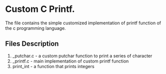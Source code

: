 # Custom C Printf. 
The file contains the simple customized implementation of printf function of the c programming language. 
## Files Description
1. _putchar.c - a custom putchar function to print a series of character
2. _printf.c - main implementation of custom printf function
3. print_int - a function that prints integers 
